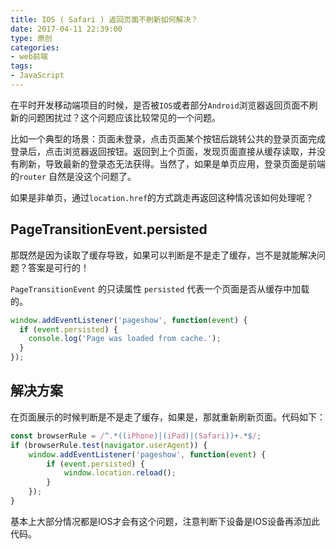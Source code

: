 ```yaml
---
title: IOS ( Safari ) 返回页面不刷新如何解决？
date: 2017-04-11 22:39:00
type: 原创
categories:
- web前端
tags:
- JavaScript
---
```


在平时开发移动端项目的时候，是否被`IOS`或者部分`Android`浏览器返回页面不刷新的问题困扰过？这个问题应该比较常见的一个问题。
<!-- more -->
比如一个典型的场景：页面未登录，点击页面某个按钮后跳转公共的登录页面完成登录后，点击浏览器返回按钮。返回到上个页面，发现页面直接从缓存读取，并没有刷新，导致最新的登录态无法获得。当然了，如果是单页应用，登录页面是前端的`router`
自然是没这个问题了。

如果是非单页，通过`location.href`的方式跳走再返回这种情况该如何处理呢？

## PageTransitionEvent.persisted
那既然是因为读取了缓存导致，如果可以判断是不是走了缓存，岂不是就能解决问题？答案是可行的！

`PageTransitionEvent` 的只读属性 `persisted` 代表一个页面是否从缓存中加载的。

```javascript
window.addEventListener('pageshow', function(event) {
  if (event.persisted) {
    console.log('Page was loaded from cache.');
  }
});
```

## 解决方案
在页面展示的时候判断是不是走了缓存，如果是，那就重新刷新页面。代码如下：

```javascript
const browserRule = /^.*((iPhone)|(iPad)|(Safari))+.*$/;
if (browserRule.test(navigator.userAgent)) {
    window.addEventListener('pageshow', function(event) {
        if (event.persisted) {
            window.location.reload();
        }
    });
}
```

基本上大部分情况都是IOS才会有这个问题，注意判断下设备是IOS设备再添加此代码。